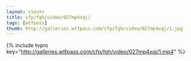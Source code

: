 ```yaml
--- 
layout: sieutv
title: cfp/fgh/video/027mp4xqj/
tags: [wtfpass]
thumb: http://galleries.wtfpass.com/cfp/fgh/video/027mp4xqj/1.jpg
---
```

{% include tvpro key="http://galleries.wtfpass.com/cfp/fgh/video/027mp4xqj/1.mp4" %} 
